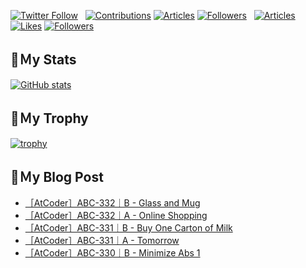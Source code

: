 [![Twitter Follow](https://img.shields.io/twitter/follow/hyperdb?label=twitter&logo=twitter&style=plastic)](https://twitter.com/hyperdb)
&nbsp;
[![Contributions](https://badgen.org/img/qiita/hyperdb/contributions?style=plastic)](https://qiita.com/hyperdb)
[![Articles](https://badgen.org/img/qiita/hyperdb/articles?style=plastic)](https://qiita.com/hyperdb)
[![Followers](https://badgen.org/img/qiita/hyperdb/followers?style=plastic)](https://qiita.com/hyperdb)
&nbsp;
[![Articles](https://badgen.org/img/zenn/hyperdb/articles)](https://zenn.dev/hyperdb)
[![Likes](https://badgen.org/img/zenn/hyperdb/likes?style=plastic)](https://zenn.dev/hyperdb)
[![Followers](https://badgen.org/img/zenn/hyperdb/followers?style=plastic)](https://zenn.dev/hyperdb)

## 🔖Ｍy Stats

[![GitHub stats](https://github-readme-stats-eight-theta.vercel.app/api?username=hyperdb&theme=radical&count_private=true&show_icons=true)](https://github.com/anuraghazra/github-readme-stats)

## 🔖Ｍy Trophy

[![trophy](https://github-profile-trophy.vercel.app/?username=hyperdb&theme=onedark)](https://github.com/ryo-ma/github-profile-trophy)

## 🔖Ｍy Blog Post

<!-- BLOG-POST-LIST:START -->
- [［AtCoder］ABC-332｜B - Glass and Mug](https://zenn.dev/hyperdb/articles/ea1ca1742e5cae)
- [［AtCoder］ABC-332｜A - Online Shopping](https://zenn.dev/hyperdb/articles/c58e9eb69a1eff)
- [［AtCoder］ABC-331｜B - Buy One Carton of Milk](https://zenn.dev/hyperdb/articles/9dbd014248e859)
- [［AtCoder］ABC-331｜A - Tomorrow](https://zenn.dev/hyperdb/articles/03b3005a5d2066)
- [［AtCoder］ABC-330｜B - Minimize Abs 1](https://zenn.dev/hyperdb/articles/a20d5784c7dd89)
<!-- BLOG-POST-LIST:END -->
